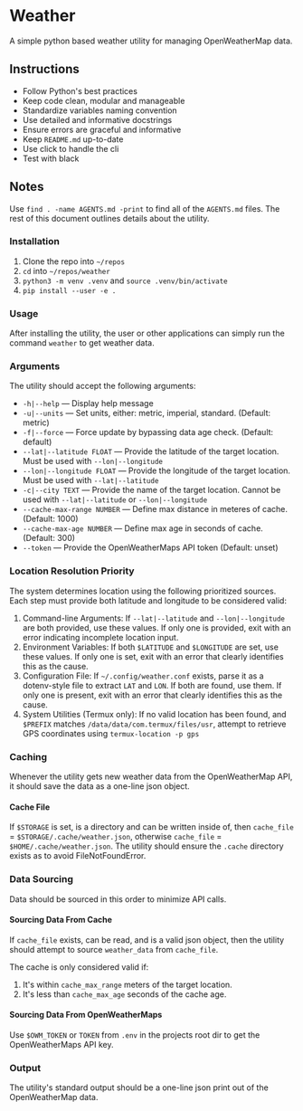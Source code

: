 # Weather

A simple python based weather utility for managing OpenWeatherMap data.

## Instructions

- Follow Python's best practices
- Keep code clean, modular and manageable
- Standardize variables naming convention
- Use detailed and informative docstrings
- Ensure errors are graceful and informative
- Keep `README.md` up-to-date
- Use click to handle the cli
- Test with black

## Notes

Use `find . -name AGENTS.md -print` to find all of the `AGENTS.md` files.
The rest of this document outlines details about the utility.

### Installation 

1. Clone the repo into `~/repos`
2. `cd` into `~/repos/weather`
3. `python3 -m venv .venv` and `source .venv/bin/activate`
4. `pip install --user -e .`

### Usage

After installing the utility, the user or other applications can simply run the command `weather` to get weather data.

### Arguments

The utility should accept the following arguments:

- `-h|--help` — Display help message
- `-u|--units` — Set units, either: metric, imperial, standard. (Default: metric)
- `-f|--force` — Force update by bypassing data age check. (Default: default)
- `--lat|--latitude FLOAT` — Provide the latitude of the target location. Must be used with `--lon|--longitude`
- `--lon|--longitude FLOAT` — Provide the longitude of the target location. Must be used with `--lat|--latitude`
- `-c|--city TEXT` — Provide the name of the target location. Cannot be used with `--lat|--latitude` or `--lon|--longitude`
- `--cache-max-range NUMBER` — Define max distance in meteres of cache. (Default: 1000)
- `--cache-max-age NUMBER` — Define max age in seconds of cache. (Default: 300)
- `--token` — Provide the OpenWeatherMaps API token (Default: unset)

### Location Resolution Priority

The system determines location using the following prioritized sources. Each step must provide both latitude and longitude to be considered valid:

1. Command-line Arguments: If `--lat|--latitude` and `--lon|--longitude` are both provided, use these values. If only one is provided, exit with an error indicating incomplete location input.
2. Environment Variables: If both `$LATITUDE` and `$LONGITUDE` are set, use these values. If only one is set, exit with an error that clearly identifies this as the cause.
3. Configuration File: If `~/.config/weather.conf` exists, parse it as a dotenv-style file to extract `LAT` and `LON`. If both are found, use them. If only one is present, exit with an error that clearly identifies this as the cause.
4. System Utilities (Termux only): If no valid location has been found, and `$PREFIX` matches `/data/data/com.termux/files/usr`, attempt to retrieve GPS coordinates using `termux-location -p gps`

### Caching

Whenever the utility gets new weather data from the OpenWeatherMap API, it should save the data as a one-line json object.

#### Cache File

If `$STORAGE` is set, is a directory and can be written inside of, then `cache_file` = `$STORAGE/.cache/weather.json`, otherwise `cache_file` = `$HOME/.cache/weather.json`.
The utility should ensure the `.cache` directory exists as to avoid FileNotFoundError.

### Data Sourcing

Data should be sourced in this order to minimize API calls.

#### Sourcing Data From Cache

If `cache_file` exists, can be read, and is a valid json object, then the utility should attempt to source `weather_data` from `cache_file`.

The cache is only considered valid if:

1. It's within `cache_max_range` meters of the target location.
2. It's less than `cache_max_age` seconds of the cache age.

#### Sourcing Data From OpenWeatherMaps

Use `$OWM_TOKEN` or `TOKEN` from `.env` in the projects root dir to get the OpenWeatherMaps API key.

### Output

The utility's standard output should be a one-line json print out of the OpenWeatherMap data.
